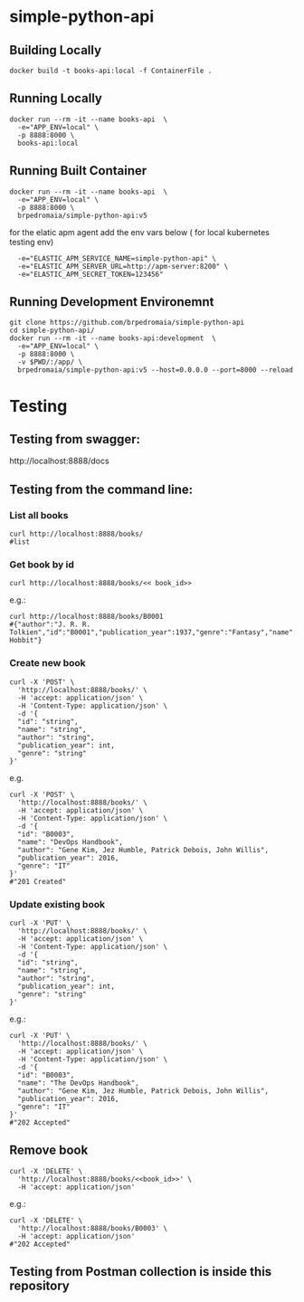 # simple-python-api


## Building Locally
```
docker build -t books-api:local -f ContainerFile .
```

## Running Locally
```
docker run --rm -it --name books-api  \
  -e="APP_ENV=local" \
  -p 8888:8000 \
  books-api:local
```
## Running Built Container
```
docker run --rm -it --name books-api  \
  -e="APP_ENV=local" \
  -p 8888:8000 \
  brpedromaia/simple-python-api:v5
```

for the elatic apm agent add the env vars below ( for local kubernetes testing env)
```
  -e="ELASTIC_APM_SERVICE_NAME=simple-python-api" \
  -e="ELASTIC_APM_SERVER_URL=http://apm-server:8200" \
  -e="ELASTIC_APM_SECRET_TOKEN=123456"
```

## Running Development Environemnt
```
git clone https://github.com/brpedromaia/simple-python-api
cd simple-python-api/
docker run --rm -it --name books-api:development  \
  -e="APP_ENV=local" \
  -p 8888:8000 \
  -v $PWD/:/app/ \
  brpedromaia/simple-python-api:v5 --host=0.0.0.0 --port=8000 --reload
```

# Testing

## Testing from swagger:
http://localhost:8888/docs

## Testing from the command line:

### List all books
```
curl http://localhost:8888/books/
#list
```
### Get book by id
```
curl http://localhost:8888/books/<< book_id>>
```
e.g.:
```
curl http://localhost:8888/books/B0001
#{"author":"J. R. R. Tolkien","id":"B0001","publication_year":1937,"genre":"Fantasy","name":"The Hobbit"}
```

### Create new book
```
curl -X 'POST' \
  'http://localhost:8888/books/' \
  -H 'accept: application/json' \
  -H 'Content-Type: application/json' \
  -d '{
  "id": "string",
  "name": "string",
  "author": "string",
  "publication_year": int,
  "genre": "string"
}'
```
e.g.
```
curl -X 'POST' \
  'http://localhost:8888/books/' \
  -H 'accept: application/json' \
  -H 'Content-Type: application/json' \
  -d '{
  "id": "B0003",
  "name": "DevOps Handbook",
  "author": "Gene Kim, Jez Humble, Patrick Debois, John Willis",
  "publication_year": 2016,
  "genre": "IT"
}'
#"201 Created"
```
### Update existing book
```
curl -X 'PUT' \
  'http://localhost:8888/books/' \
  -H 'accept: application/json' \
  -H 'Content-Type: application/json' \
  -d '{
  "id": "string",
  "name": "string",
  "author": "string",
  "publication_year": int,
  "genre": "string"
}'
```
e.g.:
```
curl -X 'PUT' \
  'http://localhost:8888/books/' \
  -H 'accept: application/json' \
  -H 'Content-Type: application/json' \
  -d '{
  "id": "B0003",
  "name": "The DevOps Handbook",
  "author": "Gene Kim, Jez Humble, Patrick Debois, John Willis",
  "publication_year": 2016,
  "genre": "IT"
}'
#"202 Accepted"
```

## Remove book
```
curl -X 'DELETE' \
  'http://localhost:8888/books/<<book_id>>' \
  -H 'accept: application/json'
```
e.g.:
```
curl -X 'DELETE' \
  'http://localhost:8888/books/B0003' \
  -H 'accept: application/json'
#"202 Accepted"
```

## Testing from Postman collection is inside this repository
